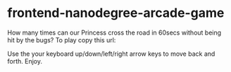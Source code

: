 frontend-nanodegree-arcade-game
===============================

How many times can our Princess cross the road in 60secs without being
hit by the bugs?
To play copy this url:

Use the your keyboard up/down/left/right arrow keys to move back and forth.
Enjoy.
